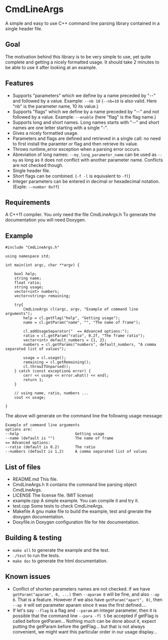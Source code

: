 CmdLineArgs
===========


A simple and easy to use C++ command line parsing library contained in a single header file.


Goal
----
The motivation behind this library is to be very simple to use, yet quite complete and getting a nicely formatted usage.
It should take 2 minutes to be able to use it after looking at an example.


Features
--------
- Supports "parameters" which we define by a name preceded by "--" and followed by a value. Example: `--nb 10` (`--nb=10` is also valid. Here "nb" is the parameter name, 10 its value.)
- Supports "flags" which we define by a name preceded by "--" and not followed by a value. Example: `--enable` (here "flag" is the flag name.)
- Supports long and short names. Long names starts with "--" and short names are one letter starting with a single "-".
- Gives a nicely formatted usage.
- Parameters and flags are defined and retrieved in a single call: no need to first install the paramter or flag and then retrieve its value.
- Throws runtime_error exception when a parsing error occurs.
- Abreviation of long names: `--my_long_parameter_name` can be used as `--my` as long as it does not conflict with another parameter name. Conflicts are not checked though.
- Single header file.
- Short flags can be combined. (`-f -l` is equivalent to `-fl`)
- Integer parameters can be entered in decimal or hexadecimal notation. (Exple: `--number 0xff`)


Requirements
------------
A C++11 compiler.
You only need the file CmdLineArgs.h
To generate the documentation you will need Doxygen.


Example
--------

    #include "CmdLineArgs.h"
    
    using namespace std;
    
    int main(int argc, char **argv) {
        
        bool help;
        string name;
        float ratio;
        string usage;
        vector<int> numbers;
        vector<string> remaining;
        
        try{
            CmdLineArgs cl(argc, argv, "Example of command line arguments");
            help = cl.getFlag("help", "Getting usage");
            name = cl.getParam("name", "", "The name of frame");
            
            cl.addUsageSeparator("  == Advanced options:");
            ratio = cl.getParam("ratio", 0.2f, "The frame ratio");
            vector<int> default_numbers = {1, 2};
            numbers = cl.getParams("numbers", default_numbers, "A comma separated list of values");
            
            usage = cl.usage();
            remaining = cl.getRemaining();
            cl.throwIfUnparsed();
        } catch (const exception& error) {
            cerr << usage << error.what() << endl;
            return 1;
        }
        
        // using name, ratio, numbers ...
        cout << usage;
        
    }


The above will generate on the command line the following usage message:

    Example of command line arguments
    options are:
    --help                         Getting usage
    --name (default is "")         The name of frame
    == Advanced options:
    --ratio (default is 0.2)       The ratio
    --numbers (default is 1,2)     A comma separated list of values


List of files
-------------
- README.md This file.
- CmdLineArgs.h It contains the command line parsing object CmdLineArgs.
- LICENSE The license file. (MIT license)
- example.cpp A simple example. You can compile it and try it.
- test.cpp Some tests to check CmdLineArgs.
- Makefile A gnu make file to build the example, test and gnerate the doxygen documentation.
- Doxyfile.in Doxygen configuration file for hte documentation.


Building & testing
------------------
- `make all` to generate the example and the test.
- `./test` to run the tests.
- `make doc` to generate the html documentation.


Known issues
------------
- Conflict of shorten parameters names are not checked.
  if we have `getParam("aparam", 0, ...)`
  then `--aparam 0` will be fine, and also `--ap 0`. That is a feature. However if we also have `getParam("apart", 0)`, then `--ap 0` will set parameter aparam since it was the first defined....
- If let's say `--flag` is a flag and `--param` an integer parameter, then it is possible that the command line `--para -fl 5` be accepted if getFlag is called before getParam...
  Nothing much can be done about it, expect putting the getParam before the getFlag... but that is not always convenient, we might want this particular order in our usage display...

